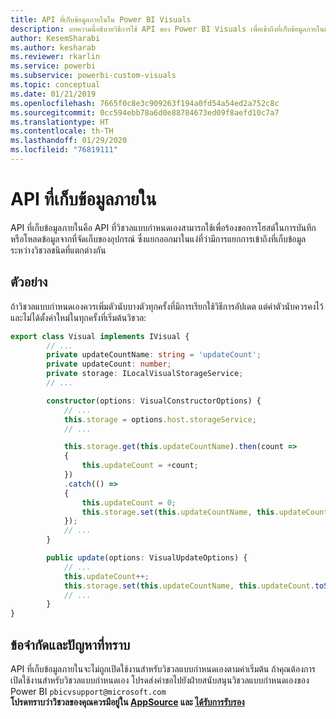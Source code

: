 ```yaml
---
title: API ที่เก็บข้อมูลภายในใน Power BI Visuals
description: บทความนี้อธิบายวิธีการใช้ API ของ Power BI Visuals เพื่อเข้าถึงที่เก็บข้อมูลภายในเครื่องของเบราว์เซอร์
author: KesemSharabi
ms.author: kesharab
ms.reviewer: rkarlin
ms.service: powerbi
ms.subservice: powerbi-custom-visuals
ms.topic: conceptual
ms.date: 01/21/2019
ms.openlocfilehash: 7665f0c8e3c909263f194a0fd54a54ed2a752c8c
ms.sourcegitcommit: 0cc594ebb78a6d0e88784673ed09f8aefd10c7a7
ms.translationtype: HT
ms.contentlocale: th-TH
ms.lasthandoff: 01/29/2020
ms.locfileid: "76819111"
---
```

# <a name="local-storage-api"></a>API ที่เก็บข้อมูลภายใน

API ที่เก็บข้อมูลภายในคือ API ที่วิชวลแบบกำหนดเองสามารถใช้เพื่อร้องขอการโฮสต์ในการบันทึกหรือโหลดข้อมูลจากที่จัดเก็บของอุปกรณ์ ซึ่งแยกออกมาในแง่ที่ว่ามีการแยกการเข้าถึงที่เก็บข้อมูลระหว่างวิชวลชนิดที่แตกต่างกัน

## <a name="sample"></a>ตัวอย่าง

ถ้าวิชวลแบบกำหนดเองควรเพิ่มตัวนับบางตัวทุกครั้งที่มีการเรียกใช้วิธีการอัปเดต แต่ค่าตัวนับควรคงไว้และไม่ได้ตั้งค่าใหม่ในทุกครั้งที่เริ่มต้นวิชวล:

```typescript
export class Visual implements IVisual {
        // ...
        private updateCountName: string = 'updateCount';
        private updateCount: number;
        private storage: ILocalVisualStorageService;
        // ...

        constructor(options: VisualConstructorOptions) {
            // ...
            this.storage = options.host.storageService;
            // ...

            this.storage.get(this.updateCountName).then(count =>
            {
                this.updateCount = +count;
            })
            .catch(() =>
            {
                this.updateCount = 0;
                this.storage.set(this.updateCountName, this.updateCount.toString());
            });
            // ...
        }

        public update(options: VisualUpdateOptions) {
            // ...
            this.updateCount++;
            this.storage.set(this.updateCountName, this.updateCount.toString());
            // ...
        }
}
```

## <a name="known-limitations-and-issues"></a>ข้อจำกัดและปัญหาที่ทราบ

API ที่เก็บข้อมูลภายในจะไม่ถูกเปิดใช้งานสำหรับวิชวลแบบกำหนดเองตามค่าเริ่มต้น ถ้าคุณต้องการเปิดใช้งานสำหรับวิชวลแบบกำหนดเอง โปรดส่งคำขอไปยังฝ่ายสนับสนุนวิชวลแบบกำหนดเองของ Power BI `pbicvsupport@microsoft.com`  
**โปรดทราบว่าวิชวลของคุณควรมีอยู่ใน [AppSource](https://appsource.microsoft.com/en-us/marketplace/apps?product=power-bi-visuals) และ [ได้รับการรับรอง](https://powerbi.microsoft.com/en-us/documentation/powerbi-custom-visuals-certified/)**
